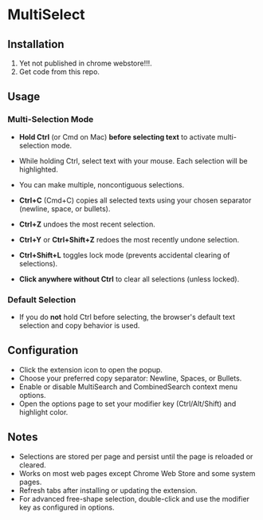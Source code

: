 # MultiSelect

## Installation
1. Yet not published in chrome webstore!!!.
2. Get code from this repo.

## Usage

### Multi-Selection Mode
- **Hold Ctrl** (or Cmd on Mac) **before selecting text** to activate multi-selection mode.
- While holding Ctrl, select text with your mouse. Each selection will be highlighted.
- You can make multiple, noncontiguous selections.
- **Ctrl+C** (Cmd+C) copies all selected texts using your chosen separator (newline, space, or bullets).
- **Ctrl+Z** undoes the most recent selection.
- **Ctrl+Y** or **Ctrl+Shift+Z** redoes the most recently undone selection.
- **Ctrl+Shift+L** toggles lock mode (prevents accidental clearing of selections).

- **Click anywhere without Ctrl** to clear all selections (unless locked).

### Default Selection
- If you do **not** hold Ctrl before selecting, the browser's default text selection and copy behavior is used.

## Configuration

- Click the extension icon to open the popup.
- Choose your preferred copy separator: Newline, Spaces, or Bullets.
- Enable or disable MultiSearch and CombinedSearch context menu options.
- Open the options page to set your modifier key (Ctrl/Alt/Shift) and highlight color.

## Notes

- Selections are stored per page and persist until the page is reloaded or cleared.
- Works on most web pages except Chrome Web Store and some system pages.
- Refresh tabs after installing or updating the extension.
- For advanced free-shape selection, double-click and use the modifier key as configured in options.